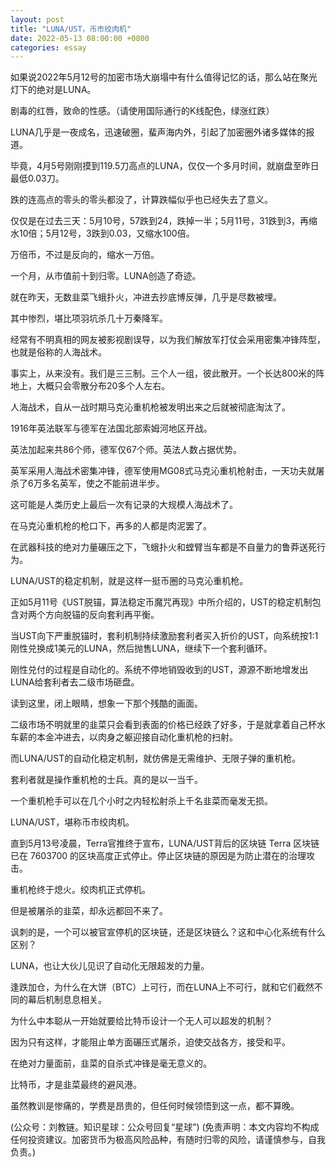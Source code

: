 ```yaml
---
layout: post
title: "LUNA/UST，币市绞肉机"
date: 2022-05-13 08:00:00 +0800
categories: essay
---
```


如果说2022年5月12号的加密市场大崩塌中有什么值得记忆的话，那么站在聚光灯下的绝对是LUNA。

剧毒的红唇，致命的性感。（请使用国际通行的K线配色，绿涨红跌）

LUNA几乎是一夜成名，迅速破圈，蜚声海内外，引起了加密圈外诸多媒体的报道。

毕竟，4月5号刚刚摸到119.5刀高点的LUNA，仅仅一个多月时间，就崩盘至昨日最低0.03刀。

跌的连高点的零头的零头都没了，计算跌幅似乎也已经失去了意义。

仅仅是在过去三天：5月10号，57跌到24，跌掉一半；5月11号，31跌到3，再缩水10倍；5月12号，3跌到0.03，又缩水100倍。

万倍币，不过是反向的，缩水一万倍。

一个月，从市值前十到归零。LUNA创造了奇迹。

就在昨天，无数韭菜飞蛾扑火，冲进去抄底博反弹，几乎是尽数被埋。

其中惨烈，堪比项羽坑杀几十万秦降军。

经常有不明真相的网友被影视剧误导，以为我们解放军打仗会采用密集冲锋阵型，也就是俗称的人海战术。

事实上，从来没有。我们是三三制。三个人一组，彼此散开。一个长达800米的阵地上，大概只会零散分布20多个人左右。

人海战术，自从一战时期马克沁重机枪被发明出来之后就被彻底淘汰了。

1916年英法联军与德军在法国北部索姆河地区开战。

英法加起来共86个师，德军仅67个师。英法人数占据优势。

英军采用人海战术密集冲锋，德军使用MG08式马克沁重机枪射击，一天功夫就屠杀了6万多名英军，使之不能前进半步。

这可能是人类历史上最后一次有记录的大规模人海战术了。

在马克沁重机枪的枪口下，再多的人都是肉泥罢了。

在武器科技的绝对力量碾压之下，飞蛾扑火和螳臂当车都是不自量力的鲁莽送死行为。

LUNA/UST的稳定机制，就是这样一挺币圈的马克沁重机枪。

正如5月11号《UST脱锚，算法稳定币魔咒再现》中所介绍的，UST的稳定机制包含对两个方向脱锚的反向套利再平衡。

当UST向下严重脱锚时，套利机制持续激励套利者买入折价的UST，向系统按1:1刚性兑换成1美元的LUNA，然后抛售LUNA，继续下一个套利循环。

刚性兑付的过程是自动化的。系统不停地销毁收到的UST，源源不断地增发出LUNA给套利者去二级市场砸盘。

读到这里，闭上眼睛，想象一下那个残酷的画面。

二级市场不明就里的韭菜只会看到表面的价格已经跌了好多，于是就拿着自己杯水车薪的本金冲进去，以肉身之躯迎接自动化重机枪的扫射。

而LUNA/UST的自动化稳定机制，就仿佛是无需维护、无限子弹的重机枪。

套利者就是操作重机枪的士兵。真的是以一当千。

一个重机枪手可以在几个小时之内轻松射杀上千名韭菜而毫发无损。

LUNA/UST，堪称币市绞肉机。

直到5月13号凌晨，Terra官推终于宣布，LUNA/UST背后的区块链 Terra 区块链已在 7603700 的区块高度正式停止。停止区块链的原因是为防止潜在的治理攻击。

重机枪终于熄火。绞肉机正式停机。

但是被屠杀的韭菜，却永远都回不来了。

讽刺的是，一个可以被官宣停机的区块链，还是区块链么？这和中心化系统有什么区别？

LUNA，也让大伙儿见识了自动化无限超发的力量。

逢跌加仓，为什么在大饼（BTC）上可行，而在LUNA上不可行，就和它们截然不同的幕后机制息息相关。

为什么中本聪从一开始就要给比特币设计一个无人可以超发的机制？

因为只有这样，才能阻止单方面碾压式屠杀，迫使交战各方，接受和平。

在绝对力量面前，韭菜的自杀式冲锋是毫无意义的。

比特币，才是韭菜最终的避风港。

虽然教训是惨痛的，学费是昂贵的，但任何时候领悟到这一点，都不算晚。

(公众号：刘教链。知识星球：公众号回复“星球”)
(免责声明：本文内容均不构成任何投资建议。加密货币为极高风险品种，有随时归零的风险，请谨慎参与，自我负责。)